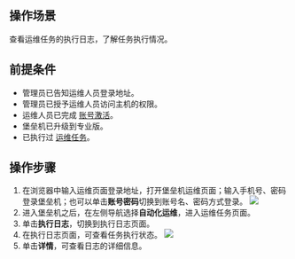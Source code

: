 ## 操作场景
查看运维任务的执行日志，了解任务执行情况。

## 前提条件
- 管理员已告知运维人员登录地址。
- 管理员已授予运维人员访问主机的权限。
- 运维人员已完成 [账号激活](https://cloud.tencent.com/document/product/1025/55183#step2)。
- 堡垒机已升级到专业版。
- 已执行过 [运维任务](https://cloud.tencent.com/document/product/1025/73437)。




## 操作步骤
1.	在浏览器中输入运维页面登录地址，打开堡垒机运维页面；输入手机号、密码登录堡垒机；也可以单击**账号密码**切换到账号名、密码方式登录。
![](https://qcloudimg.tencent-cloud.cn/raw/49f3db944922d21b56bc25f093ddc8ae.png)
2.	进入堡垒机之后，在左侧导航选择**自动化运维**，进入运维任务页面。
3.	单击**执行日志**，切换到执行日志页面。
4.	在执行日志页面，可查看任务执行状态。
![](https://qcloudimg.tencent-cloud.cn/raw/28d6555c133182e7a7488c870592c6b6.png)
5. 单击**详情**，可查看日志的详细信息。
